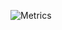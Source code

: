 ![Metrics](https://metrics.lecoq.io/ptforness?template=classic&base.header=0&isocalendar=1&languages=1&lines=1&habits=1&followup=1&achievements=1&leetcode=1&base=header%2C%20activity%2C%20community%2C%20repositories%2C%20metadata&base.indepth=false&base.hireable=false&base.skip=false&isocalendar=false&isocalendar.duration=half-year&languages=false&languages.ignored=html%2Ccss%2Cdockerfile&languages.limit=8&languages.threshold=0%25&languages.other=true&languages.colors=github&languages.sections=most-used&languages.details=percentage&languages.indepth=false&languages.analysis.timeout=15&languages.analysis.timeout.repositories=7.5&languages.categories=markup%2C%20programming&languages.recent.categories=markup%2C%20programming&languages.recent.load=300&languages.recent.days=14&lines=false&lines.sections=base&lines.repositories.limit=4&lines.history.limit=1&habits=false&habits.from=200&habits.days=14&habits.facts=true&habits.charts=false&habits.charts.type=classic&habits.trim=false&habits.languages.limit=8&habits.languages.threshold=0%25&followup=false&followup.sections=repositories&followup.indepth=false&followup.archived=true&achievements=false&achievements.threshold=B&achievements.secrets=true&achievements.display=compact&achievements.limit=0&leetcode=false&leetcode.user=ptforness&leetcode.sections=solved&leetcode.limit.skills=10&leetcode.limit.recent=2&config.timezone=America%2FNew_York&config.padding=0%2C%208%20%2B%2021%25)
